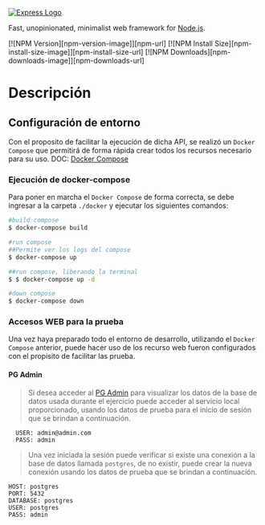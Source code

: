 [![Express Logo](https://i.cloudup.com/zfY6lL7eFa-3000x3000.png)](http://expressjs.com/)

  Fast, unopinionated, minimalist web framework for [Node.js](http://nodejs.org).

  [![NPM Version][npm-version-image]][npm-url]
  [![NPM Install Size][npm-install-size-image]][npm-install-size-url]
  [![NPM Downloads][npm-downloads-image]][npm-downloads-url]


# Descripción

## Configuración de entorno

Con el proposito de facilitar la ejecución de dicha API, se realizó un `Docker Compose` que permitirá de forma rápida crear todos los recursos necesario para su uso. DOC: [Docker Compose](https://levelup.gitconnected.com/creating-and-filling-a-postgres-db-with-docker-compose-e1607f6f882f)

### Ejecución de docker-compose
Para poner en marcha el `Docker Compose` de forma correcta, se debe ingresar a la carpeta `./docker` y ejecutar los siguientes comandos:

```bash
#build compose
$ docker-compose build

#run compose
##Permite ver los logs del compose
$ docker-compose up 

##run compose, liberando la terminal
$ $ docker-compose up -d

#down compose
$ docker-compose down
```

### Accesos WEB para la prueba

Una vez haya preparado todo el entorno de desarrollo, utilizando el `Docker Compose` anterior, puede hacer uso de los recurso web fueron configurados con el propisito de facilitar las prueba.

#### PG Admin

> Si desea acceder al [PG Admin](http://localhost:8081/login?next=%2F) para visualizar los datos de la base de datos usada durante el ejercicio puede acceder al servicio local proporcionado, usando los datos de prueba para el inicio de sesión que se brindan a continuación.

```
  USER: admin@admin.com
  PASS: admin
```

> Una vez iniciada la sesión puede verificar si existe una conexión a la base de datos llamada `postgres`, de no existir, puede crear la nueva conexión usando los datos de prueba que se brindan a continuación.

```
HOST: postgres
PORT: 5432
DATABASE: postgres
USER: postgres
PASS: admin
```
